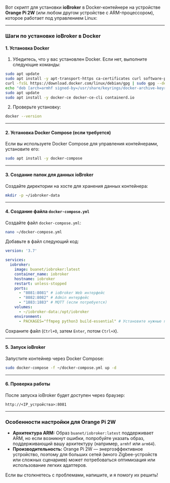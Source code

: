 Вот скрипт для установки **ioBroker** в Docker-контейнере на устройстве **Orange Pi 2W** (или любом другом устройстве с ARM-процессором), которое работает под управлением Linux:

---

### **Шаги по установке ioBroker в Docker**

#### **1. Установка Docker**
1. Убедитесь, что у вас установлен Docker. Если нет, выполните следующие команды:

```bash
sudo apt update
sudo apt install -y apt-transport-https ca-certificates curl software-properties-common
curl -fsSL https://download.docker.com/linux/debian/gpg | sudo gpg --dearmor -o /usr/share/keyrings/docker-archive-keyring.gpg
echo "deb [arch=armhf signed-by=/usr/share/keyrings/docker-archive-keyring.gpg] https://download.docker.com/linux/debian $(lsb_release -cs) stable" | sudo tee /etc/apt/sources.list.d/docker.list > /dev/null
sudo apt update
sudo apt install -y docker-ce docker-ce-cli containerd.io
```

2. Проверьте установку:
```bash
docker --version
```

---

#### **2. Установка Docker Compose (если требуется)**
Если вы используете Docker Compose для управления контейнерами, установите его:
```bash
sudo apt install -y docker-compose
```

---

#### **3. Создание папок для данных ioBroker**
Создайте директории на хосте для хранения данных контейнера:
```bash
mkdir -p ~/iobroker-data
```

---

#### **4. Создание файла `docker-compose.yml`**
Создайте файл `docker-compose.yml`:
```bash
nano ~/docker-compose.yml
```

Добавьте в файл следующий код:

```yaml
version: '3.7'

services:
  iobroker:
    image: buanet/iobroker:latest
    container_name: iobroker
    hostname: iobroker
    restart: unless-stopped
    ports:
      - "8081:8081" # ioBroker Web интерфейс
      - "8082:8082" # Admin интерфейс
      - "1883:1883" # MQTT (если потребуется)
    volumes:
      - ~/iobroker-data:/opt/iobroker
    environment:
      - PACKAGES="ffmpeg python3 build-essential" # Установите нужные пакеты (если необходимо)
```

Сохраните файл (`Ctrl+O`, затем `Enter`, потом `Ctrl+X`).

---

#### **5. Запуск ioBroker**
Запустите контейнер через Docker Compose:
```bash
sudo docker-compose -f ~/docker-compose.yml up -d
```

---

#### **6. Проверка работы**
После запуска ioBroker будет доступен через браузер:
```text
http://<IP_устройства>:8081
```

---

### **Особенности настройки для Orange Pi 2W**
- **Архитектура ARM:** Образ `buanet/iobroker:latest` поддерживает ARM, но если возникнут ошибки, попробуйте указать образ, поддерживающий вашу архитектуру (например, `armhf` или `arm64`).
- **Производительность:** Orange Pi 2W — энергоэффективное устройство, поэтому для больших сетей (много Zigbee-устройств или сложных сценариев) может потребоваться оптимизация или использование легких адаптеров.

Если вы столкнетесь с проблемами, напишите, и я помогу их решить!
